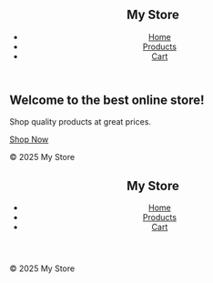 
<!-- index.html -->
<!DOCTYPE html>
<html lang="en">
<head>
  <meta charset="UTF-8">
  <meta name="viewport" content="width=device-width, initial-scale=1.0">
  <title>My E-Commerce Store</title>
  <link rel="stylesheet" href="styles.css">
</head>
<body>
  <header>
    <nav>
      <h1>My Store</h1>
      <ul>
        <li><a href="index.html">Home</a></li>
        <li><a href="products.html">Products</a></li>
        <li><a href="cart.html">Cart</a></li>
      </ul>
    </nav>
  </header>
  <main>
    <section class="hero">
      <h2>Welcome to the best online store!</h2>
      <p>Shop quality products at great prices.</p>
      <a href="products.html" class="btn">Shop Now</a>
    </section>
  </main>
  <footer>
    <p>&copy; 2025 My Store</p>
  </footer>
</body>
</html>

<!-- products.html -->
<!DOCTYPE html>
<html lang="en">
<head>
  <meta charset="UTF-8">
  <meta name="viewport" content="width=device-width, initial-scale=1.0">
  <title>Products</title>
  <link rel="stylesheet" href="styles.css">
</head>
<body>
  <header>
    <nav>
      <h1>My Store</h1>
      <ul>
        <li><a href="index.html">Home</a></li>
        <li><a href="products.html">Products</a></li>
        <li><a href="cart.html">Cart</a></li>
      </ul>
    </nav>
  </header>
  <main>
    <section class="product-grid" id="productList">
      <!-- Products will be loaded here -->
    </section>
  </main>
  <footer>
    <p>&copy; 2025 My Store</p>
  </footer>
  <script src="script.js"></script>
</body>
</html>

<!-- cart.html -->
<!DOCTYPE html>
<html lang="en">
<head>
  <meta charset="UTF-8">
  <meta name
